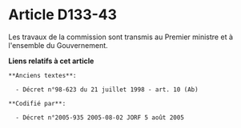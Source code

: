 # Article D133-43

Les travaux de la commission sont transmis au Premier ministre et à l'ensemble du Gouvernement.

**Liens relatifs à cet article**

	**Anciens textes**:

	  - Décret n°98-623 du 21 juillet 1998 - art. 10 (Ab)

	**Codifié par**:

	  - Décret n°2005-935 2005-08-02 JORF 5 août 2005
